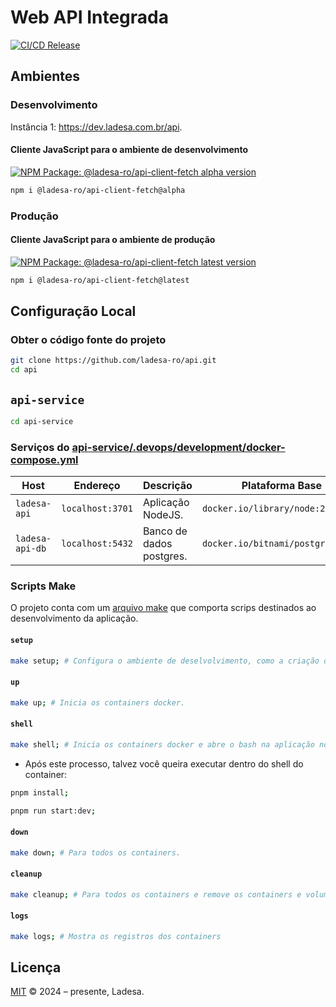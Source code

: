 # Web API Integrada

[![CI/CD Release][action-release-src]][action-release-href]

## Ambientes

### Desenvolvimento

Instância 1: <https://dev.ladesa.com.br/api>.

#### Cliente JavaScript para o ambiente de desenvolvimento

[![NPM Package: @ladesa-ro/api-client-fetch alpha version][npm-package-alpha-version-src]][npm-package-versions-href]

```sh
npm i @ladesa-ro/api-client-fetch@alpha
```

### Produção

#### Cliente JavaScript para o ambiente de produção

[![NPM Package: @ladesa-ro/api-client-fetch latest version][npm-package-latest-version-src]][npm-package-versions-href]

```sh
npm i @ladesa-ro/api-client-fetch@latest
```

## Configuração Local

### Obter o código fonte do projeto

```bash
git clone https://github.com/ladesa-ro/api.git
cd api
```

## `api-service`

```bash
cd api-service
```

### Serviços do [api-service/.devops/development/docker-compose.yml](./api-service/.devops/development/docker-compose.yml)

| Host            | Endereço         | Descrição                | Plataforma Base                   |
| --------------- | ---------------- | ------------------------ | --------------------------------- |
| `ladesa-api`    | `localhost:3701` | Aplicação NodeJS.        | `docker.io/library/node:22`       |
| `ladesa-api-db` | `localhost:5432` | Banco de dados postgres. | `docker.io/bitnami/postgresql:15` |

### Scripts Make

O projeto conta com um [arquivo make](./api-service/Makefile) que comporta scrips destinados ao desenvolvimento da aplicação.

#### `setup`

```sh
make setup; # Configura o ambiente de deselvolvimento, como a criação da rede ladesa-net e os arquivos .env.

```

#### `up`

```sh
make up; # Inicia os containers docker.
```

#### `shell`

```sh
make shell; # Inicia os containers docker e abre o bash na aplicação node.
```

- Após este processo, talvez você queira executar dentro do shell do container:

```sh
pnpm install;

```

```sh
pnpm run start:dev;
```

#### `down`

```sh
make down; # Para todos os containers.
```

#### `cleanup`

```sh
make cleanup; # Para todos os containers e remove os containers e volumes associados.
```

#### `logs`

```sh
make logs; # Mostra os registros dos containers
```

## Licença

[MIT](./LICENSE) © 2024 – presente, Ladesa.

<!-- Links -->

<!-- Badges -->

<!-- Badges / Actions / Release  -->

[action-release-src]: https://img.shields.io/github/actions/workflow/status/ladesa-ro/api/release.yml?style=flat&logo=github&logoColor=white&label=CI/CD%20Release&branch=development&labelColor=18181B
[action-release-href]: https://github.com/ladesa-ro/api/actions/workflows/release.yml?query=branch%3Adevelopment

<!-- Badges / Source Code  -->

<!-- Badges / Integrations / NPM -->

[npm-package-versions-href]: https://www.npmjs.com/package/@ladesa-ro/api-client-fetch?activeTab=versions

<!-- Badges / Integrations / NPM / Alpha -->

[npm-package-alpha-version-src]: https://img.shields.io/badge/dynamic/json?url=https://registry.npmjs.com/@ladesa-ro/api-client-fetch&query=$[%22dist-tags%22].alpha&prefix=v&style=flat&logo=npm&logoColor=white&label=%40ladesa-ro%2Fapi-client-fetch@alpha&labelColor=%23CB3837&style=flat&colorA=18181B&colorB=ffffff

<!-- Badges / Integrations / NPM / Latest -->

[npm-package-latest-version-src]: https://img.shields.io/badge/dynamic/json?url=https://registry.npmjs.com/@ladesa-ro/api-client-fetch&query=$[%22dist-tags%22].latest&prefix=v&style=flat&logo=npm&logoColor=white&label=%40ladesa-ro%2Fapi-client-fetch@latest&labelColor=%23CB3837&style=flat&colorA=18181B&colorB=ffffff
